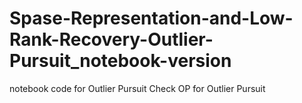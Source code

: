 # Spase-Representation-and-Low-Rank-Recovery-Outlier-Pursuit_notebook-version
notebook code for Outlier Pursuit
Check OP for Outlier Pursuit
